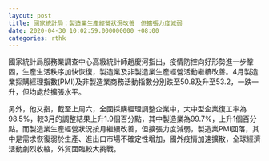 ```yaml
---
layout: post
title: 國家統計局：製造業生產經營狀況改善　但擴張力度減弱
date: 2020-04-30 10:02:59.000000000 +08:00
categories: rthk
---
```


國家統計局服務業調查中心高級統計師趙慶河指出，疫情防控向好形勢進一步鞏固，生產生活秩序加快恢復，製造業及非製造業生產經營活動繼續改善。4月製造業採購經理指數(PMI)及非製造業商務活動指數分別跌至50.8及升至53.2，一跌一升，但均處於擴張水平。

另外，他又指，截至上周六，全國採購經理調整企業中，大中型企業復工率為98.5%，較3月的調整結果上升1.9個百分點，其中製造業為99.7%，上升1個百分點。而製造業生產經營狀況按月繼續改善，但擴張力度減弱，製造業PMI回落，其中是需求恢復弱於生產、進出口市場不確定性增加，國外疫情加速擴散，全球經濟活動劇烈收縮，外貿面臨較大挑戰。
